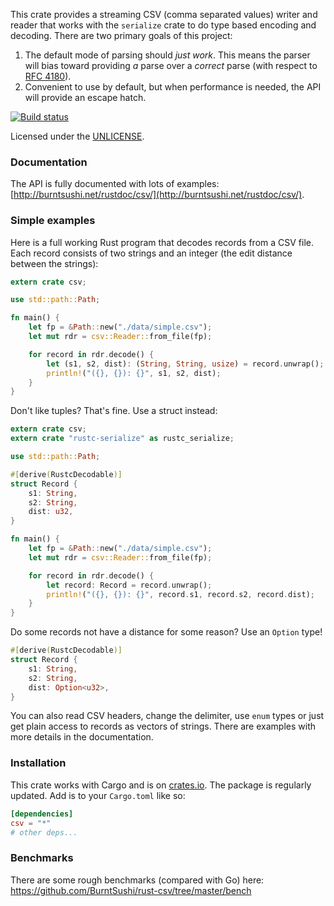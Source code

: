 This crate provides a streaming CSV (comma separated values) writer and
reader that works with the `serialize` crate to do type based encoding
and decoding. There are two primary goals of this project:

1. The default mode of parsing should *just work*. This means the parser
   will bias toward providing *a* parse over a *correct* parse (with
   respect to [RFC 4180](http://tools.ietf.org/html/rfc4180)).
2. Convenient to use by default, but when performance is needed, the
   API will provide an escape hatch.

[![Build status](https://api.travis-ci.org/BurntSushi/rust-csv.png)](https://travis-ci.org/BurntSushi/rust-csv)

Licensed under the [UNLICENSE](http://unlicense.org).


### Documentation

The API is fully documented with lots of examples:
[http://burntsushi.net/rustdoc/csv/](http://burntsushi.net/rustdoc/csv/).


### Simple examples

Here is a full working Rust program that decodes records from a CSV file. Each
record consists of two strings and an integer (the edit distance between the
strings):

```rust
extern crate csv;

use std::path::Path;

fn main() {
    let fp = &Path::new("./data/simple.csv");
    let mut rdr = csv::Reader::from_file(fp);

    for record in rdr.decode() {
        let (s1, s2, dist): (String, String, usize) = record.unwrap();
        println!("({}, {}): {}", s1, s2, dist);
    }
}
```

Don't like tuples? That's fine. Use a struct instead:

```rust
extern crate csv;
extern crate "rustc-serialize" as rustc_serialize;

use std::path::Path;

#[derive(RustcDecodable)]
struct Record {
    s1: String,
    s2: String,
    dist: u32,
}

fn main() {
    let fp = &Path::new("./data/simple.csv");
    let mut rdr = csv::Reader::from_file(fp);

    for record in rdr.decode() {
        let record: Record = record.unwrap();
        println!("({}, {}): {}", record.s1, record.s2, record.dist);
    }
}
```

Do some records not have a distance for some reason? Use an `Option` type!

```rust
#[derive(RustcDecodable)]
struct Record {
    s1: String,
    s2: String,
    dist: Option<u32>,
}
```

You can also read CSV headers, change the delimiter, use `enum` types or just
get plain access to records as vectors of strings. There are examples with more
details in the documentation.


### Installation

This crate works with Cargo and is on
[crates.io](https://crates.io/crates/csv). The package is regularly updated.
Add is to your `Cargo.toml` like so:

```toml
[dependencies]
csv = "*"
# other deps...
```


### Benchmarks

There are some rough benchmarks (compared with Go) here:
https://github.com/BurntSushi/rust-csv/tree/master/bench

